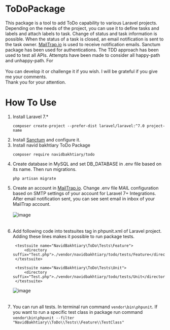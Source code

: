 # ToDoPackage
This package is a tool to add ToDo capability to various Laravel projects. 
Depending on the needs of the project, you can use it to define tasks and labels and attach labels to task.
Change of status and task information is possible.
When the status of a task is closed, an email notification is sent to the task owner. [MailTrap.io](https://mailtrap.io) is used to receive notification emails.
Sanctum package has been used for authentications.
The TDD approach has been used to test all APIs. Attempts have been made to consider all happy-path and unhappy-path.
For<br /><br />
You can develop it or challenge it if you wish. I will be grateful if you give me your comments.<br />
Thank you for your attention.

# How To Use
1. Install Laravel 7.*
    ```
    composer create-project --prefer-dist laravel/laravel:^7.0 project-name
    ``` 
2. Install [Sanctum](https://laravel.com/docs/7.x/sanctum) and configure it.
3. Install navid bakhtiary ToDo Package
   ```
   composer require navidbakhtiary/todo
   ```
4. Create database in MySQL and set DB_DATABASE in .env file based on its name. Then run migrations.
   ```
   php artisan migrate
   ```
5. Create an account in [MailTrap.io](https://mailtrap.io). Change .env file MAIL configuration based on SMTP settings of your account for Laravel 7+ Integrations. After email notification sent, you can see sent email in inbox of your MailTrap account.<br /><br />
   ![image](https://user-images.githubusercontent.com/56556526/173661347-8b91a71b-faa8-40bf-be5e-5db40790777b.png)
<br /><br /><br />
6. Add following code into testsuites tag in phpunit.xml of Laravel project. Adding these lines makes it possible to run package tests.
   ```
    <testsuite name="NavidBakhtiary\ToDo\Tests\Feature">
        <directory suffix="Test.php">./vendor/navidbakhtiary/todo/tests/Feature</directory>
    </testsuite>

    <testsuite name="NavidBakhtiary\ToDo\Tests\Unit">
        <directory suffix="Test.php">./vendor/navidbakhtiary/todo/tests/Unit</directory>
    </testsuite>
   ```
   ![image](https://user-images.githubusercontent.com/56556526/173681891-c7dd45ff-3c72-4113-9147-536f5109abf9.png)
<br /><br /><br />
7. You can run all tests. In terminal run command ```vendor\bin\phpunit```. If you want to run a specific test class in package run command ```vendor\bin\phpunit --filter "NavidBakhtiary\\ToDo\\Tests\\Feature\\TestClass"```



